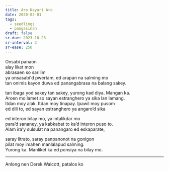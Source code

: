 ```yaml
---
title: Aro Kayari Aro
date: 2020-02-01
tags:
  - seedlings
  - pangasinan
draft: false
sr-due: 2023-10-23
sr-interval: 3
sr-ease: 250
---
```

Onsabi panaon  
alay liket mon  
abrasaen so sarilim  
ya onsasabi'd pwertam, ed arapan na salming mo  
tan onimis kayon duwa ed panangabrasa na balang sakey.

tan ibaga yod sakey tan sakey, yurong kad diya. Mangan ka.  
Aroen mo lamet so sayan estranghero ya sika lan lamang.  
Itdan moy alak. Itdan moy tinapay. Ipawil moy pusom  
ed dili to, ed sayan estranghero ya angaro’d sika  

ed interon bilay mo, ya intalikdar mo  
para’d sananey, ya kabkabat to ka’d interon puso to.  
Alam ira’y sulsulat na panangaro ed eskaparate,  

saray litrato, saray panpanonot na gonigon  
pilat moy imahen manlalapud salming.  
Yurong ka. Manliket ka ed ponsiya na bilay mo.

***

Anlong nen Derek Walcott, patalos ko
